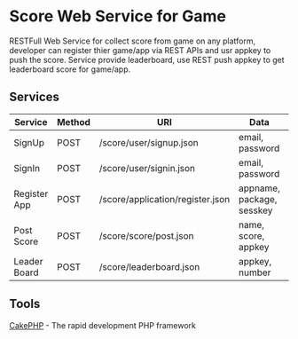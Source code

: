  Score Web Service for Game
====================

RESTFull Web Service for collect score from game on any platform, developer can register thier game/app via REST APIs and usr appkey to push the score.
Service provide leaderboard, use REST push appkey to get leaderboard score for game/app.

Services
-------------

Service | Method | URI | Data | Retrun
------------ | ------------- | -------------  | ------------- | -------------
SignUp  |  POST | /score/user/signup.json | email, password | pubkey
SignIn | POST | /score/user/signin.json | email, password | sesskey
Register App | POST | /score/application/register.json | appname, package, sesskey | appkey
Post Score | POST | /score/score/post.json | name, score, appkey | data
Leader Board | POST | /score/leaderboard.json | appkey, number | data

Tools
----------------

[CakePHP](http://www.cakephp.org) - The rapid development PHP framework 
